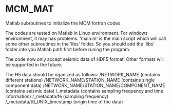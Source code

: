 # MCM_MAT
Matlab subroutines to initialize the MCM fortran codes

The codes are tested on Matlab in Linux environment. For windows environment, it may has problems.
'main.m' is the main script which will call some other subroutines in the 'libs' folder. So you should add the 'libs' folder into you Matlab path first before runing the program.

The code now only accept seismic data of HDF5 format. Other formats will be supported in the future.

The H5 data should be oganized as follows:
 /NETWORK_NAME (contains different stations)
   /NETWORK_NAME/STATION_NAME (contains single component data)
     /NETWORK_NAME/STATION_NAME/COMPONENT_NAME (contains seismic data)
 /_metadata (contains sampling frequency and time information)
   /_metadata/fe (sampling frequency)
   /_metadata/t0_UNIX_timestamp (origin time of the data)

